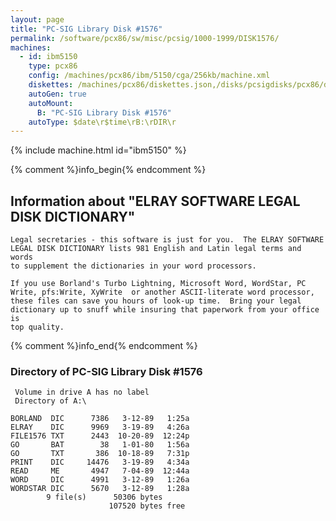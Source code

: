 ```yaml
---
layout: page
title: "PC-SIG Library Disk #1576"
permalink: /software/pcx86/sw/misc/pcsig/1000-1999/DISK1576/
machines:
  - id: ibm5150
    type: pcx86
    config: /machines/pcx86/ibm/5150/cga/256kb/machine.xml
    diskettes: /machines/pcx86/diskettes.json,/disks/pcsigdisks/pcx86/diskettes.json
    autoGen: true
    autoMount:
      B: "PC-SIG Library Disk #1576"
    autoType: $date\r$time\rB:\rDIR\r
---
```


{% include machine.html id="ibm5150" %}

{% comment %}info_begin{% endcomment %}

## Information about "ELRAY SOFTWARE LEGAL DISK DICTIONARY"

    Legal secretaries - this software is just for you.  The ELRAY SOFTWARE
    LEGAL DISK DICTIONARY lists 981 English and Latin legal terms and words
    to supplement the dictionaries in your word processors.
    
    If you use Borland's Turbo Lightning, Microsoft Word, WordStar, PC
    Write, pfs:Write, XyWrite  or another ASCII-literate word processor,
    these files can save you hours of look-up time.  Bring your legal
    dictionary up to snuff while insuring that paperwork from your office is
    top quality.
{% comment %}info_end{% endcomment %}


### Directory of PC-SIG Library Disk #1576

     Volume in drive A has no label
     Directory of A:\

    BORLAND  DIC      7386   3-12-89   1:25a
    ELRAY    DIC      9969   3-19-89   4:26a
    FILE1576 TXT      2443  10-20-89  12:24p
    GO       BAT        38   1-01-80   1:56a
    GO       TXT       386  10-18-89   7:31p
    PRINT    DIC     14476   3-19-89   4:34a
    READ     ME       4947   7-04-89  12:44a
    WORD     DIC      4991   3-12-89   1:26a
    WORDSTAR DIC      5670   3-12-89   1:28a
            9 file(s)      50306 bytes
                          107520 bytes free
